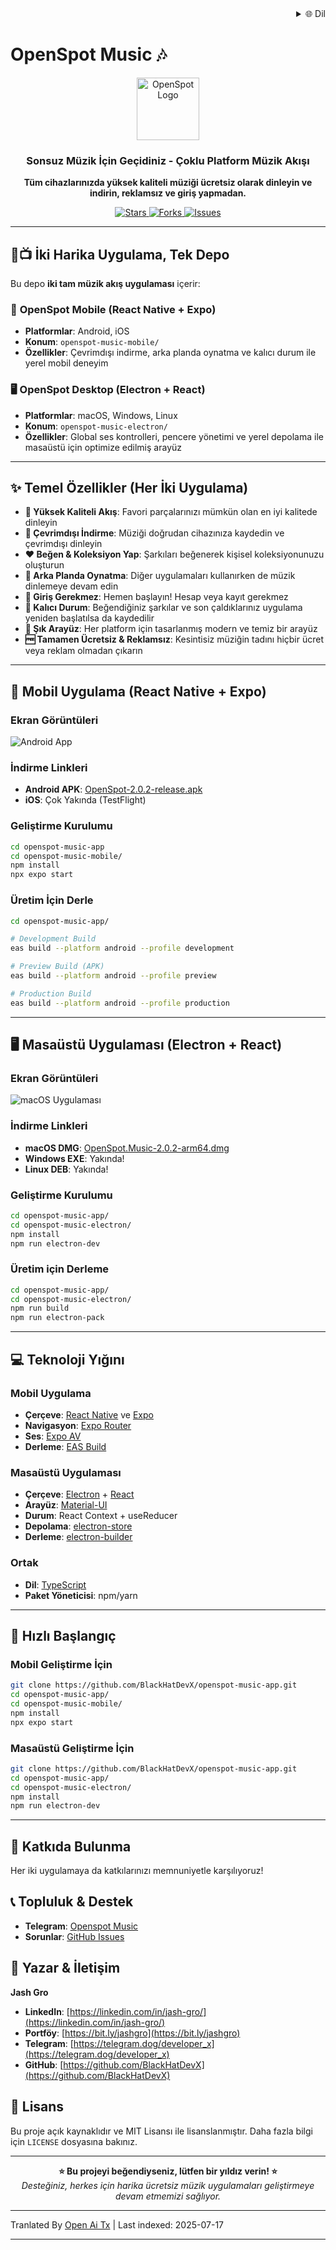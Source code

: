 <div align="right">
  <details>
    <summary >🌐 Dil</summary>
    <div>
      <div align="center">
        <a href="https://openaitx.github.io/view.html?user=BlackHatDevX&project=openspot-music-app&lang=en">English</a>
        | <a href="https://openaitx.github.io/view.html?user=BlackHatDevX&project=openspot-music-app&lang=zh-CN">简体中文</a>
        | <a href="https://openaitx.github.io/view.html?user=BlackHatDevX&project=openspot-music-app&lang=zh-TW">繁體中文</a>
        | <a href="https://openaitx.github.io/view.html?user=BlackHatDevX&project=openspot-music-app&lang=ja">日本語</a>
        | <a href="https://openaitx.github.io/view.html?user=BlackHatDevX&project=openspot-music-app&lang=ko">한국어</a>
        | <a href="https://openaitx.github.io/view.html?user=BlackHatDevX&project=openspot-music-app&lang=hi">हिन्दी</a>
        | <a href="https://openaitx.github.io/view.html?user=BlackHatDevX&project=openspot-music-app&lang=th">ไทย</a>
        | <a href="https://openaitx.github.io/view.html?user=BlackHatDevX&project=openspot-music-app&lang=fr">Français</a>
        | <a href="https://openaitx.github.io/view.html?user=BlackHatDevX&project=openspot-music-app&lang=de">Deutsch</a>
        | <a href="https://openaitx.github.io/view.html?user=BlackHatDevX&project=openspot-music-app&lang=es">Español</a>
        | <a href="https://openaitx.github.io/view.html?user=BlackHatDevX&project=openspot-music-app&lang=it">Itapano</a>
        | <a href="https://openaitx.github.io/view.html?user=BlackHatDevX&project=openspot-music-app&lang=ru">Русский</a>
        | <a href="https://openaitx.github.io/view.html?user=BlackHatDevX&project=openspot-music-app&lang=pt">Português</a>
        | <a href="https://openaitx.github.io/view.html?user=BlackHatDevX&project=openspot-music-app&lang=nl">Nederlands</a>
        | <a href="https://openaitx.github.io/view.html?user=BlackHatDevX&project=openspot-music-app&lang=pl">Polski</a>
        | <a href="https://openaitx.github.io/view.html?user=BlackHatDevX&project=openspot-music-app&lang=ar">العربية</a>
        | <a href="https://openaitx.github.io/view.html?user=BlackHatDevX&project=openspot-music-app&lang=fa">فارسی</a>
        | <a href="https://openaitx.github.io/view.html?user=BlackHatDevX&project=openspot-music-app&lang=tr">Türkçe</a>
        | <a href="https://openaitx.github.io/view.html?user=BlackHatDevX&project=openspot-music-app&lang=vi">Tiếng Việt</a>
        | <a href="https://openaitx.github.io/view.html?user=BlackHatDevX&project=openspot-music-app&lang=id">Bahasa Indonesia</a>
      </div>
    </div>
  </details>
</div>

# OpenSpot Music 🎶

<p align="center">
 <img width="100" alt="OpenSpot Logo" src="https://github.com/user-attachments/assets/9f56500d-d950-48c6-a362-bcbc74be88cb" />
</p>

<h3 align="center">Sonsuz Müzik İçin Geçidiniz - Çoklu Platform Müzik Akışı</h3>

<p align="center">
  <strong>Tüm cihazlarınızda yüksek kaliteli müziği ücretsiz olarak dinleyin ve indirin, reklamsız ve giriş yapmadan.</strong>
</p>

<p align="center">
  <a href="https://github.com/BlackHatDevX/openspot-music-app/stargazers">
    <img src="https://img.shields.io/github/stars/BlackHatDevX/openspot-music-app?style=for-the-badge&color=ffd700" alt="Stars">
  </a>
  <a href="https://github.com/BlackHatDevX/openspot-music-app/network/members">
    <img src="https://img.shields.io/github/forks/BlackHatDevX/openspot-music-app?style=for-the-badge&color=84b4a3" alt="Forks">
  </a>
  <a href="https://github.com/BlackHatDevX/openspot-music-app/issues">
    <img src="https://img.shields.io/github/issues/BlackHatDevX/openspot-music-app?style=for-the-badge&color=f38ba8" alt="Issues">
  </a>
</p>

---

## 📱📺 İki Harika Uygulama, Tek Depo

Bu depo **iki tam müzik akış uygulaması** içerir:

### 🎵 **OpenSpot Mobile** (React Native + Expo)
- **Platformlar**: Android, iOS
- **Konum**: `openspot-music-mobile/`
- **Özellikler**: Çevrimdışı indirme, arka planda oynatma ve kalıcı durum ile yerel mobil deneyim

### 🖥️ **OpenSpot Desktop** (Electron + React)
- **Platformlar**: macOS, Windows, Linux
- **Konum**: `openspot-music-electron/`
- **Özellikler**: Global ses kontrolleri, pencere yönetimi ve yerel depolama ile masaüstü için optimize edilmiş arayüz

---

## ✨ Temel Özellikler (Her İki Uygulama)

- **🎵 Yüksek Kaliteli Akış**: Favori parçalarınızı mümkün olan en iyi kalitede dinleyin
- **💾 Çevrimdışı İndirme**: Müziği doğrudan cihazınıza kaydedin ve çevrimdışı dinleyin
- **❤️ Beğen & Koleksiyon Yap**: Şarkıları beğenerek kişisel koleksiyonunuzu oluşturun
- **🔄 Arka Planda Oynatma**: Diğer uygulamaları kullanırken de müzik dinlemeye devam edin
- **🚫 Giriş Gerekmez**: Hemen başlayın! Hesap veya kayıt gerekmez
- **💾 Kalıcı Durum**: Beğendiğiniz şarkılar ve son çaldıklarınız uygulama yeniden başlatılsa da kaydedilir
- **🎨 Şık Arayüz**: Her platform için tasarlanmış modern ve temiz bir arayüz
- **🆓 Tamamen Ücretsiz & Reklamsız**: Kesintisiz müziğin tadını hiçbir ücret veya reklam olmadan çıkarın

---

## 📱 Mobil Uygulama (React Native + Expo)

### Ekran Görüntüleri

![Android App](https://github.com/user-attachments/assets/5a48d1e1-c862-4cea-9d0a-a29606ac5b74)

### İndirme Linkleri

- **Android APK**: [OpenSpot-2.0.2-release.apk](https://github.com/BlackHatDevX/openspot-music-app/releases/download/v2.0.2/OpenSpot-2.0.2-release.apk)
- **iOS**: Çok Yakında (TestFlight)

### Geliştirme Kurulumu


```bash
cd openspot-music-app
cd openspot-music-mobile/
npm install
npx expo start
```
### Üretim İçin Derle


```bash
cd openspot-music-app/

# Development Build
eas build --platform android --profile development

# Preview Build (APK)
eas build --platform android --profile preview

# Production Build
eas build --platform android --profile production
```
---

## 🖥️ Masaüstü Uygulaması (Electron + React)

### Ekran Görüntüleri

![macOS Uygulaması](https://github.com/user-attachments/assets/1cb18d3f-4986-4eb2-9cd2-1b606fbf31db)

### İndirme Linkleri

- **macOS DMG**: [OpenSpot.Music-2.0.2-arm64.dmg](https://github.com/BlackHatDevX/openspot-music-app/releases/download/v2.0.2/OpenSpot.Music-2.0.2-arm64.dmg)
- **Windows EXE**: Yakında!
- **Linux DEB**: Yakında!

### Geliştirme Kurulumu


```bash
cd openspot-music-app/
cd openspot-music-electron/
npm install
npm run electron-dev
```
### Üretim için Derleme


```bash
cd openspot-music-app/
cd openspot-music-electron/
npm run build
npm run electron-pack
```
---


## 💻 Teknoloji Yığını

### Mobil Uygulama
- **Çerçeve**: [React Native](https://reactnative.dev/) ve [Expo](https://expo.dev/)
- **Navigasyon**: [Expo Router](https://expo.github.io/router/)
- **Ses**: [Expo AV](https://docs.expo.dev/versions/latest/sdk/av/)
- **Derleme**: [EAS Build](https://docs.expo.dev/build/introduction/)

### Masaüstü Uygulaması
- **Çerçeve**: [Electron](https://www.electronjs.org/) + [React](https://reactjs.org/)
- **Arayüz**: [Material-UI](https://mui.com/)
- **Durum**: React Context + useReducer
- **Depolama**: [electron-store](https://github.com/sindresorhus/electron-store)
- **Derleme**: [electron-builder](https://www.electron.build/)

### Ortak
- **Dil**: [TypeScript](https://www.typescriptlang.org/)
- **Paket Yöneticisi**: npm/yarn

---

## 🚀 Hızlı Başlangıç

### Mobil Geliştirme İçin

```bash
git clone https://github.com/BlackHatDevX/openspot-music-app.git
cd openspot-music-app/
cd openspot-music-mobile/
npm install
npx expo start
```
### Masaüstü Geliştirme İçin

```bash
git clone https://github.com/BlackHatDevX/openspot-music-app.git
cd openspot-music-app/
cd openspot-music-electron/
npm install
npm run electron-dev
```
---

## 🤝 Katkıda Bulunma

Her iki uygulamaya da katkılarınızı memnuniyetle karşılıyoruz!
## 📞 Topluluk & Destek

- **Telegram**: [Openspot Music](https://telegram.dog/Openspot_Music)
- **Sorunlar**: [GitHub Issues](https://github.com/BlackHatDevX/openspot-music-app/issues)

## 👤 Yazar & İletişim

**Jash Gro**

- **LinkedIn**: [https://linkedin.com/in/jash-gro/](https://linkedin.com/in/jash-gro/)
- **Portföy**: [https://bit.ly/jashgro](https://bit.ly/jashgro)
- **Telegram**: [https://telegram.dog/deveIoper_x](https://telegram.dog/deveIoper_x)
- **GitHub**: [https://github.com/BlackHatDevX](https://github.com/BlackHatDevX)

## 📄 Lisans

Bu proje açık kaynaklıdır ve MIT Lisansı ile lisanslanmıştır. Daha fazla bilgi için `LICENSE` dosyasına bakınız.

---

<p align="center">
  <strong>⭐ Bu projeyi beğendiyseniz, lütfen bir yıldız verin! ⭐</strong>
  <br />
  <em>Desteğiniz, herkes için harika ücretsiz müzik uygulamaları geliştirmeye devam etmemizi sağlıyor.</em>
</p> 



---

Tranlated By [Open Ai Tx](https://github.com/OpenAiTx/OpenAiTx) | Last indexed: 2025-07-17

---